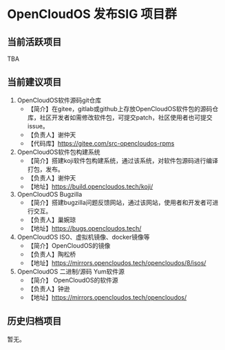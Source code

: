 # OpenCloudOS 发布SIG 项目群

## 当前活跃项目
TBA
## 当前建议项目
1. OpenCloudOS软件源码git仓库
   - 【简介】在gitee，gitlab或github上存放OpenCloudOS软件包的源码仓库，社区开发者如需修改软件包，可提交patch，社区使用者也可提交issue。
   - 【负责人】谢仲天
   - 【代码库】https://gitee.com/src-opencloudos-rpms
2. OpenCloudOS软件包构建系统
   - 【简介】搭建koji软件包构建系统，通过该系统，对软件包源码进行编译打包，发布。
   - 【负责人】谢仲天
   - 【地址】https://build.opencloudos.tech/koji/
3. OpenCloudOS Bugzilla
   - 【简介】搭建bugzilla问题反馈网站，通过该网站，使用者和开发者可进行交互。
   - 【负责人】巢婉琼
   - 【地址】https://bugs.opencloudos.tech/
4. OpenCloudOS ISO、虚拟机镜像、docker镜像等
   - 【简介】OpenCloudOS的镜像
   - 【负责人】陶松桥
   - 【地址】https://mirrors.opencloudos.tech/opencloudos/8/isos/
5. OpenCloudOS  二进制/源码 Yum软件源
   - 【简介】 OpenCloudOS的软件源
   - 【负责人】钟逊
   - 【地址】https://mirrors.opencloudos.tech/opencloudos/

## 历史归档项目
暂无。
